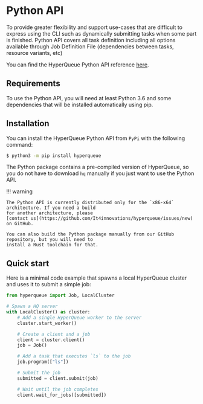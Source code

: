 # Python API
To provide greater flexibility and support use-cases that are difficult to express using the CLI
such as dynamically submitting tasks when some part is finished.
Python API covers all task definition including all options available through Job Definition File
(dependencies between tasks, resource variants, etc)

You can find the HyperQueue Python API reference [here](apidoc).

## Requirements
To use the Python API, you will need at least Python 3.6 and some dependencies that will be installed
automatically using pip.

## Installation
You can install the HyperQueue Python API from `PyPi` with the following command:

```bash
$ python3 -m pip install hyperqueue
```

The Python package contains a pre-compiled version of HyperQueue, so you do not have to download `hq`
manually if you just want to use the Python API.

!!! warning

    The Python API is currently distributed only for the `x86-x64` architecture. If you need a build
    for another architecture, please
    [contact us](https://github.com/It4innovations/hyperqueue/issues/new) on GitHub.

    You can also build the Python package manually from our GitHub repository, but you will need to
    install a Rust toolchain for that.

## Quick start
Here is a minimal code example that spawns a local HyperQueue cluster and uses it to submit
a simple job:

```python
from hyperqueue import Job, LocalCluster

# Spawn a HQ server
with LocalCluster() as cluster:
    # Add a single HyperQueue worker to the server
    cluster.start_worker()

    # Create a client and a job
    client = cluster.client()
    job = Job()

    # Add a task that executes `ls` to the job
    job.program(["ls"])

    # Submit the job
    submitted = client.submit(job)

    # Wait until the job completes
    client.wait_for_jobs([submitted])
```
